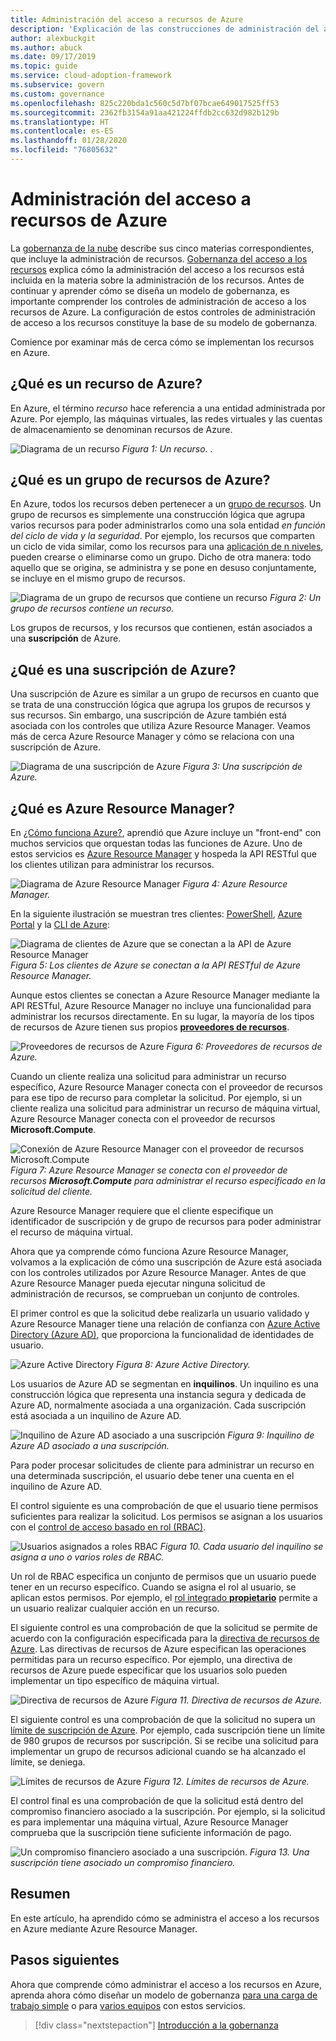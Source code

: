 ```yaml
---
title: Administración del acceso a recursos de Azure
description: 'Explicación de las construcciones de administración del acceso a los recursos de Azure: Azure Resource Manager, suscripciones, grupos de recursos y recursos'
author: alexbuckgit
ms.author: abuck
ms.date: 09/17/2019
ms.topic: guide
ms.service: cloud-adoption-framework
ms.subservice: govern
ms.custom: governance
ms.openlocfilehash: 825c220bda1c560c5d7bf07bcae649017525ff53
ms.sourcegitcommit: 2362fb3154a91aa421224ffdb2cc632d982b129b
ms.translationtype: HT
ms.contentlocale: es-ES
ms.lasthandoff: 01/28/2020
ms.locfileid: "76805632"
---
```

# <a name="resource-access-management-in-azure"></a>Administración del acceso a recursos de Azure

La [gobernanza de la nube](../index.md) describe sus cinco materias correspondientes, que incluye la administración de recursos. [Gobernanza del acceso a los recursos](./index.md) explica cómo la administración del acceso a los recursos está incluida en la materia sobre la administración de los recursos. Antes de continuar y aprender cómo se diseña un modelo de gobernanza, es importante comprender los controles de administración de acceso a los recursos de Azure. La configuración de estos controles de administración de acceso a los recursos constituye la base de su modelo de gobernanza.

Comience por examinar más de cerca cómo se implementan los recursos en Azure.

<!-- markdownlint-disable MD026 -->

## <a name="what-is-an-azure-resource"></a>¿Qué es un recurso de Azure?

En Azure, el término _recurso_ hace referencia a una entidad administrada por Azure. Por ejemplo, las máquinas virtuales, las redes virtuales y las cuentas de almacenamiento se denominan recursos de Azure.

![Diagrama de un recurso](../../_images/govern/design/governance-1-9.png)
*Figura 1: Un recurso.* .

## <a name="what-is-an-azure-resource-group"></a>¿Qué es un grupo de recursos de Azure?

En Azure, todos los recursos deben pertenecer a un [grupo de recursos](https://docs.microsoft.com/azure/azure-resource-manager/resource-group-overview#resource-groups). Un grupo de recursos es simplemente una construcción lógica que agrupa varios recursos para poder administrarlos como una sola entidad _en función del ciclo de vida y la seguridad_. Por ejemplo, los recursos que comparten un ciclo de vida similar, como los recursos para una [aplicación de n niveles](https://docs.microsoft.com/azure/architecture/guide/architecture-styles/n-tier), pueden crearse o eliminarse como un grupo. Dicho de otra manera: todo aquello que se origina, se administra y se pone en desuso conjuntamente, se incluye en el mismo grupo de recursos.

![Diagrama de un grupo de recursos que contiene un recurso](../../_images/govern/design/governance-1-10.png)
*Figura 2: Un grupo de recursos contiene un recurso.*

Los grupos de recursos, y los recursos que contienen, están asociados a una **suscripción** de Azure.

## <a name="what-is-an-azure-subscription"></a>¿Qué es una suscripción de Azure?

Una suscripción de Azure es similar a un grupo de recursos en cuanto que se trata de una construcción lógica que agrupa los grupos de recursos y sus recursos. Sin embargo, una suscripción de Azure también está asociada con los controles que utiliza Azure Resource Manager. Veamos más de cerca Azure Resource Manager y cómo se relaciona con una suscripción de Azure.

![Diagrama de una suscripción de Azure](../../_images/govern/design/governance-1-11.png)
*Figura 3: Una suscripción de Azure.*

## <a name="what-is-azure-resource-manager"></a>¿Qué es Azure Resource Manager?

En [¿Cómo funciona Azure?](../../getting-started/what-is-azure.md), aprendió que Azure incluye un "front-end" con muchos servicios que orquestan todas las funciones de Azure. Uno de estos servicios es [Azure Resource Manager](https://docs.microsoft.com/azure/azure-resource-manager) y hospeda la API RESTful que los clientes utilizan para administrar los recursos.

![Diagrama de Azure Resource Manager](../../_images/govern/design/governance-1-12.png)
*Figura 4: Azure Resource Manager.*

En la siguiente ilustración se muestran tres clientes: [PowerShell](https://docs.microsoft.com/powershell/azure/overview), [Azure Portal](https://portal.azure.com) y la [CLI de Azure](https://docs.microsoft.com/cli/azure):

![Diagrama de clientes de Azure que se conectan a la API de Azure Resource Manager](../../_images/govern/design/governance-1-13.png)
*Figura 5: Los clientes de Azure se conectan a la API RESTful de Azure Resource Manager.*

Aunque estos clientes se conectan a Azure Resource Manager mediante la API RESTful, Azure Resource Manager no incluye una funcionalidad para administrar los recursos directamente. En su lugar, la mayoría de los tipos de recursos de Azure tienen sus propios [**proveedores de recursos**](https://docs.microsoft.com/azure/azure-resource-manager/resource-group-overview#terminology).

![Proveedores de recursos de Azure](../../_images/govern/design/governance-1-14.png)
*Figura 6: Proveedores de recursos de Azure.*

Cuando un cliente realiza una solicitud para administrar un recurso específico, Azure Resource Manager conecta con el proveedor de recursos para ese tipo de recurso para completar la solicitud. Por ejemplo, si un cliente realiza una solicitud para administrar un recurso de máquina virtual, Azure Resource Manager conecta con el proveedor de recursos **Microsoft.Compute**.

![Conexión de Azure Resource Manager con el proveedor de recursos Microsoft.Compute](../../_images/govern/design/governance-1-15.png)
*Figura 7: Azure Resource Manager se conecta con el proveedor de recursos **Microsoft.Compute** para administrar el recurso especificado en la solicitud del cliente.*

Azure Resource Manager requiere que el cliente especifique un identificador de suscripción y de grupo de recursos para poder administrar el recurso de máquina virtual.

Ahora que ya comprende cómo funciona Azure Resource Manager, volvamos a la explicación de cómo una suscripción de Azure está asociada con los controles utilizados por Azure Resource Manager. Antes de que Azure Resource Manager pueda ejecutar ninguna solicitud de administración de recursos, se comprueban un conjunto de controles.

El primer control es que la solicitud debe realizarla un usuario validado y Azure Resource Manager tiene una relación de confianza con [Azure Active Directory (Azure AD)](https://docs.microsoft.com/azure/active-directory), que proporciona la funcionalidad de identidades de usuario.

![Azure Active Directory](../../_images/govern/design/governance-1-16.png)
*Figura 8: Azure Active Directory.*

Los usuarios de Azure AD se segmentan en **inquilinos**. Un inquilino es una construcción lógica que representa una instancia segura y dedicada de Azure AD, normalmente asociada a una organización. Cada suscripción está asociada a un inquilino de Azure AD.

![Inquilino de Azure AD asociado a una suscripción](../../_images/govern/design/governance-1-17.png)
*Figura 9: Inquilino de Azure AD asociado a una suscripción.*

Para poder procesar solicitudes de cliente para administrar un recurso en una determinada suscripción, el usuario debe tener una cuenta en el inquilino de Azure AD.

El control siguiente es una comprobación de que el usuario tiene permisos suficientes para realizar la solicitud. Los permisos se asignan a los usuarios con el [control de acceso basado en rol (RBAC)](https://docs.microsoft.com/azure/role-based-access-control).

![Usuarios asignados a roles RBAC](../../_images/govern/design/governance-1-18.png)
*Figura 10. Cada usuario del inquilino se asigna a uno o varios roles de RBAC.*

Un rol de RBAC especifica un conjunto de permisos que un usuario puede tener en un recurso específico. Cuando se asigna el rol al usuario, se aplican estos permisos. Por ejemplo, el [rol integrado **propietario**](https://docs.microsoft.com/azure/role-based-access-control/built-in-roles#owner) permite a un usuario realizar cualquier acción en un recurso.

El siguiente control es una comprobación de que la solicitud se permite de acuerdo con la configuración especificada para la [directiva de recursos de Azure](https://docs.microsoft.com/azure/governance/policy). Las directivas de recursos de Azure especifican las operaciones permitidas para un recurso específico. Por ejemplo, una directiva de recursos de Azure puede especificar que los usuarios solo pueden implementar un tipo específico de máquina virtual.

![Directiva de recursos de Azure](../../_images/govern/design/governance-1-19.png)
*Figura 11. Directiva de recursos de Azure.*

El siguiente control es una comprobación de que la solicitud no supera un [límite de suscripción de Azure](https://docs.microsoft.com/azure/azure-subscription-service-limits). Por ejemplo, cada suscripción tiene un límite de 980 grupos de recursos por suscripción. Si se recibe una solicitud para implementar un grupo de recursos adicional cuando se ha alcanzado el límite, se deniega.

![Límites de recursos de Azure](../../_images/govern/design/governance-1-20.png)
*Figura 12. Límites de recursos de Azure.*

El control final es una comprobación de que la solicitud está dentro del compromiso financiero asociado a la suscripción. Por ejemplo, si la solicitud es para implementar una máquina virtual, Azure Resource Manager comprueba que la suscripción tiene suficiente información de pago.

![Un compromiso financiero asociado a una suscripción.](../../_images/govern/design/governance-1-21.png)
*Figura 13. Una suscripción tiene asociado un compromiso financiero.*

## <a name="summary"></a>Resumen

En este artículo, ha aprendido cómo se administra el acceso a los recursos en Azure mediante Azure Resource Manager.

## <a name="next-steps"></a>Pasos siguientes

Ahora que comprende cómo administrar el acceso a los recursos en Azure, aprenda ahora cómo diseñar un modelo de gobernanza [para una carga de trabajo simple](./governance-simple-workload.md) o para [varios equipos](./governance-multiple-teams.md) con estos servicios.

> [!div class="nextstepaction"]
> [Introducción a la gobernanza](../index.md)

